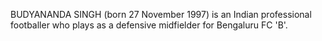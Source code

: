 BUDYANANDA SINGH (born 27 November 1997) is an Indian professional footballer who plays as a defensive midfielder for Bengaluru FC 'B'.
